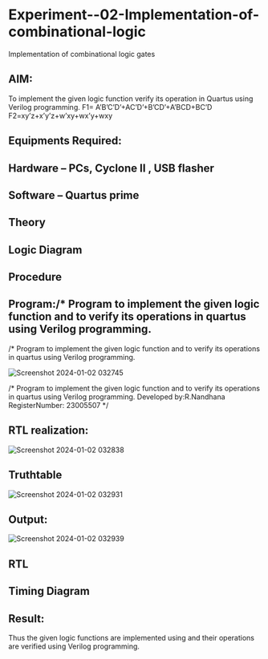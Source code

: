 # Experiment--02-Implementation-of-combinational-logic
Implementation of combinational logic gates
 
## AIM:
To implement the given logic function verify its operation in Quartus using Verilog programming.
 F1= A’B’C’D’+AC’D’+B’CD’+A’BCD+BC’D
F2=xy’z+x’y’z+w’xy+wx’y+wxy
 
 
 
## Equipments Required:
## Hardware – PCs, Cyclone II , USB flasher
## Software – Quartus prime


## Theory
 

## Logic Diagram
## Procedure
## Program:/* Program to implement the given logic function and to verify its operations in quartus using Verilog programming.

/* Program to implement the given logic function and to verify its operations in quartus using Verilog programming.

![Screenshot 2024-01-02 032745](https://github.com/Nandy-nan/Experiment--02-Implementation-of-combinational-logic-/assets/153698914/97a9af92-d98d-44be-9b71-b73fe8000fb9)

/*
Program to implement the given logic function and to verify its operations in quartus using Verilog programming.
Developed by:R.Nandhana 
RegisterNumber: 23005507 
*/
## RTL realization:

![Screenshot 2024-01-02 032838](https://github.com/Nandy-nan/Experiment--02-Implementation-of-combinational-logic-/assets/153698914/aa9197dc-3b4a-4ce3-9691-d3dbca5f83ce)

## Truthtable
![Screenshot 2024-01-02 032931](https://github.com/Nandy-nan/Experiment--02-Implementation-of-combinational-logic-/assets/153698914/32210b9d-d2d1-4874-ac40-8126432a53d1)


## Output:
![Screenshot 2024-01-02 032939](https://github.com/Nandy-nan/Experiment--02-Implementation-of-combinational-logic-/assets/153698914/dadd47d3-3934-4579-9558-1d8b4d6d28d6)

## RTL
## Timing Diagram
## Result:
Thus the given logic functions are implemented using  and their operations are verified using Verilog programming.
